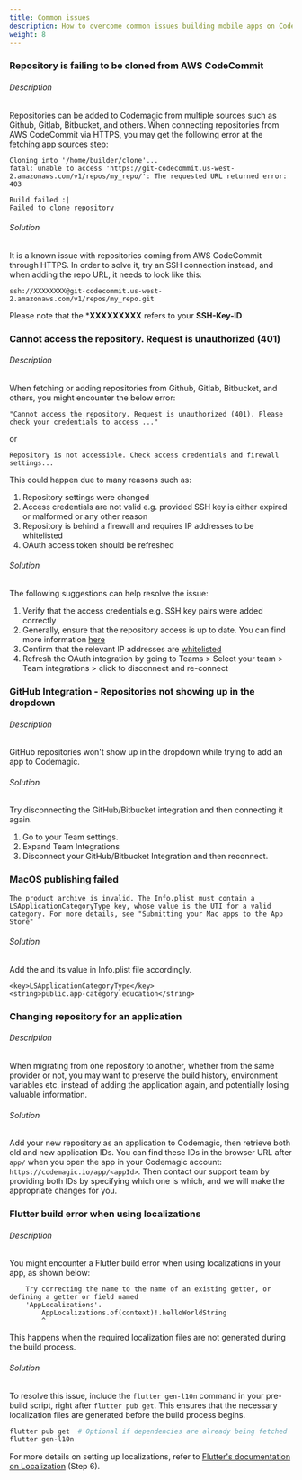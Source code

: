 ```yaml
---
title: Common issues
description: How to overcome common issues building mobile apps on Codemagic
weight: 8
---
```


### Repository is failing to be cloned from AWS CodeCommit

###### Description
Repositories can be added to Codemagic from multiple sources such as Github, Gitlab, Bitbucket, and others. When connecting repositories from AWS CodeCommit via HTTPS, you may get the following error at the fetching app sources step:

```
Cloning into '/home/builder/clone'...
fatal: unable to access 'https://git-codecommit.us-west-2.amazonaws.com/v1/repos/my_repo/': The requested URL returned error: 403

Build failed :|
Failed to clone repository
```

###### Solution
It is a known issue with repositories coming from AWS CodeCommit through HTTPS. In order to solve it, try an SSH connection instead, and when adding the repo URL, it needs to look like this:

```
ssh://XXXXXXXX@git-codecommit.us-west-2.amazonaws.com/v1/repos/my_repo.git
```

Please note that the ***XXXXXXXXX** refers to your **SSH-Key-ID**


### Cannot access the repository. Request is unauthorized (401)

###### Description

When fetching or adding repositories from Github, Gitlab, Bitbucket, and others, you might encounter the below error:

```
"Cannot access the repository. Request is unauthorized (401). Please check your credentials to access ..."
```
or
```
Repository is not accessible. Check access credentials and firewall settings...
```
This could happen due to many reasons such as:
1. Repository settings were changed
2. Access credentials are not valid e.g. provided SSH key is either expired or malformed or any other reason
3. Repository is behind a firewall and requires IP addresses to be whitelisted
4. OAuth access token should be refreshed


###### Solution

The following suggestions can help resolve the issue:

1. Verify that the access credentials e.g. SSH key pairs were added correctly
2. Generally, ensure that the repository access is up to date. You can find more information [here](https://docs.codemagic.io/getting-started/adding-apps/#modifying-access)
3. Confirm that the relevant IP addresses are [whitelisted](https://docs.codemagic.io/getting-started/adding-apps/#firewall-configuration-for-privately-hosted-repositories)
4. Refresh the OAuth integration by going to Teams > Select your team > Team integrations > click to disconnect and re-connect

### GitHub Integration - Repositories not showing up in the dropdown

###### Description

GitHub repositories won't show up in the dropdown while trying to add an app to Codemagic.

###### Solution
Try disconnecting the GitHub/Bitbucket integration and then connecting it again.

1. Go to your Team settings.
2. Expand Team Integrations
3. Disconnect your GitHub/Bitbucket Integration and then reconnect. 


### MacOS publishing failed

```
The product archive is invalid. The Info.plist must contain a LSApplicationCategoryType key, whose value is the UTI for a valid category. For more details, see "Submitting your Mac apps to the App Store"
```

###### Solution
Add the <key> and its <string> value in Info.plist file accordingly. 

```
<key>LSApplicationCategoryType</key>
<string>public.app-category.education</string>
```

### Changing repository for an application

###### Description
When migrating from one repository to another, whether from the same provider or not, you may want to preserve the build history, environment variables etc. instead of adding the application again, and potentially losing valuable information.

###### Solution
Add your new repository as an application to Codemagic, then retrieve both old and new application IDs. You can find these IDs in the browser URL after ``app/`` when you open the app in your Codemagic account: ``https://codemagic.io/app/<appId>``. Then contact our support team by providing both IDs by specifying which one is which, and we will make the appropriate changes for you.



### Flutter build error when using localizations

###### Description
You might encounter a Flutter build error when using localizations in your app, as shown below:

```logs
    Try correcting the name to the name of an existing getter, or defining a getter or field named 
    'AppLocalizations'.
        AppLocalizations.of(context)!.helloWorldString
        ^
```
This happens when the required localization files are not generated during the build process.

###### Solution
To resolve this issue, include the `flutter gen-l10n` command in your pre-build script, right after `flutter pub get`. This ensures that the necessary localization files are generated before the build process begins.

```bash
flutter pub get  # Optional if dependencies are already being fetched
flutter gen-l10n
```

For more details on setting up localizations, refer to [Flutter's documentation on Localization](https://docs.flutter.dev/ui/accessibility-and-internationalization/internationalization#adding-your-own-localized-messages) (Step 6).
